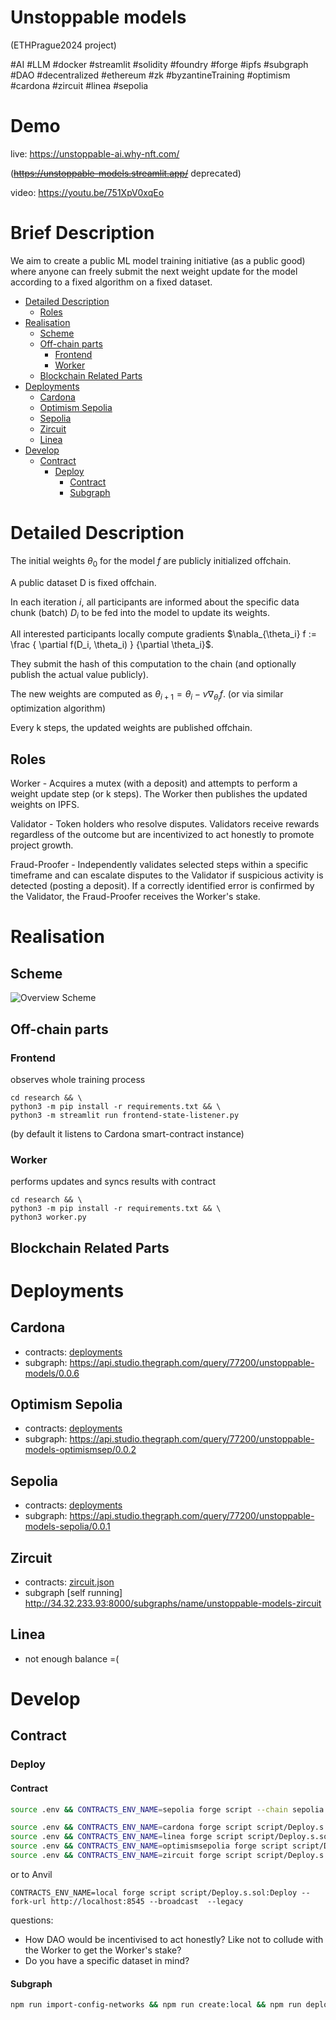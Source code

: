 #  Unstoppable models 
(ETHPrague2024 project)

#AI #LLM #docker #streamlit #solidity #foundry #forge #ipfs #subgraph #DAO #decentralized #ethereum #zk
#byzantineTraining
#optimism #cardona #zircuit #linea #sepolia

# Demo
live: https://unstoppable-ai.why-nft.com/ 

(~~https://unstoppable-models.streamlit.app/~~ deprecated)

video: https://youtu.be/751XpV0xqEo

# Brief Description

We aim to create a public ML model training initiative (as a public good) where anyone can freely submit the next weight update for the model according to a fixed algorithm on a fixed dataset.

<!-- START doctoc generated TOC please keep comment here to allow auto update -->
<!-- DON'T EDIT THIS SECTION, INSTEAD RE-RUN doctoc TO UPDATE -->

- [Detailed Description](#detailed-description)
  - [Roles](#roles)
- [Realisation](#realisation)
  - [Scheme](#scheme)
  - [Off-chain parts](#off-chain-parts)
    - [Frontend](#frontend)
    - [Worker](#worker)
  - [Blockchain Related Parts](#blockchain-related-parts)
- [Deployments](#deployments)
  - [Cardona](#cardona)
  - [Optimism Sepolia](#optimism-sepolia)
  - [Sepolia](#sepolia)
  - [Zircuit](#zircuit)
  - [Linea](#linea)
- [Develop](#develop)
  - [Contract](#contract)
    - [Deploy](#deploy)
      - [Contract](#contract-1)
      - [Subgraph](#subgraph)

<!-- END doctoc generated TOC please keep comment here to allow auto update -->

# Detailed Description

The initial weights $\theta_0$ for the model $f$ are publicly initialized offchain.

A public dataset D is fixed offchain.

In each iteration $i$, all participants are informed about the specific data chunk (batch) $D_i$ to be fed into the model to update its weights.

All interested participants locally compute gradients $\nabla_{\theta_i} f := \frac { \partial f(D_i, \theta_i) } {\partial \theta_i}$.

They submit the hash of this computation to the chain (and optionally publish the actual value publicly).

The new weights are computed as $\theta_{i+1} = \theta_i - \nu \nabla_{\theta_i} f$. (or via similar optimization algorithm)

Every k steps, the updated weights are published offchain.

## Roles

Worker - Acquires a mutex (with a deposit) and attempts to perform a weight update step (or k steps). The Worker then publishes the updated weights on IPFS.

Validator - Token holders who resolve disputes. Validators receive rewards regardless of the outcome but are incentivized to act honestly to promote project growth.

Fraud-Proofer - Independently validates selected steps within a specific timeframe and can escalate disputes to the Validator if suspicious activity is detected (posting a deposit). If a correctly identified error is confirmed by the Validator, the Fraud-Proofer receives the Worker's stake.

# Realisation
## Scheme
![Overview Scheme](docs/scheme.jpg)

## Off-chain parts
### Frontend
observes whole training process
```
cd research && \
python3 -m pip install -r requirements.txt && \
python3 -m streamlit run frontend-state-listener.py
```
(by default it listens to Cardona smart-contract instance)

### Worker
performs updates and syncs results with contract
```
cd research && \
python3 -m pip install -r requirements.txt && \
python3 worker.py
```

## Blockchain Related Parts

# Deployments

## Cardona
- contracts: [deployments](deployments/cardona.json)
- subgraph: https://api.studio.thegraph.com/query/77200/unstoppable-models/0.0.6

## Optimism Sepolia
- contracts: [deployments](deployments/optimismsepolia.json)
- subgraph: https://api.studio.thegraph.com/query/77200/unstoppable-models-optimismsep/0.0.2

## Sepolia
- contracts: [deployments](deployments/sepolia.json)
- subgraph: https://api.studio.thegraph.com/query/77200/unstoppable-models-sepolia/0.0.1

## Zircuit
- contracts: [zircuit.json](deployments%2Fzircuit.json)
- subgraph [self running] http://34.32.233.93:8000/subgraphs/name/unstoppable-models-zircuit

## Linea
- not enough balance =(

# Develop

## Contract

### Deploy

#### Contract
```bash
source .env && CONTRACTS_ENV_NAME=sepolia forge script --chain sepolia script/Deploy.s.sol:Deploy --rpc-url $SEPOLIA_RPC_URL --broadcast  -vvvv --legacy

source .env && CONTRACTS_ENV_NAME=cardona forge script script/Deploy.s.sol:Deploy --rpc-url https://rpc.cardona.zkevm-rpc.com --broadcast  -vvvv --legacy
source .env && CONTRACTS_ENV_NAME=linea forge script script/Deploy.s.sol:Deploy --rpc-url https://rpc.goerli.linea.build --broadcast  -vvvv --legacy
source .env && CONTRACTS_ENV_NAME=optimismsepolia forge script script/Deploy.s.sol:Deploy --rpc-url https://optimism-sepolia.drpc.org --broadcast  -vvvv --legacy
source .env && CONTRACTS_ENV_NAME=zircuit forge script script/Deploy.s.sol:Deploy --rpc-url https://zircuit1.p2pify.com --broadcast  -vvvv --legacy
```

or to Anvil
```
CONTRACTS_ENV_NAME=local forge script script/Deploy.s.sol:Deploy --fork-url http://localhost:8545 --broadcast  --legacy
```

questions:
- How DAO would be incentivised to act honestly? Like not to collude with the Worker to get the Worker's stake?
- Do you have a specific dataset in mind?

#### Subgraph
```bash
npm run import-config-networks && npm run create:local && npm run deploy:local
```
